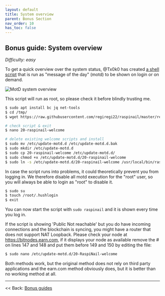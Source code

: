 ```yaml
---
layout: default
title: System overview
parent: Bonus Section
nav_order: 10
has_toc: false
---
```

## Bonus guide: System overview

*Difficulty: easy*

To get a quick overview over the system status, @Tx0k0 has created [a shell script](resources/20-raspinail-welcome) that is run as "message of the day" (motd) to be shown on login or on demand.

![MotD system overview](images/60_status_overview.png)

This script will run as root, so please check it before blindly trusting me.

```sh
$ sudo apt install bc jq net-tools
$ cd /tmp/
$ wget https://raw.githubusercontent.com/regiregi22/raspinail/master/resources/20-raspinail-welcome

# check script & exit
$ nano 20-raspinail-welcome

# delete existing welcome scripts and install
$ sudo mv /etc/update-motd.d /etc/update-motd.d.bak
$ sudo mkdir /etc/update-motd.d
$ sudo cp 20-raspinail-welcome /etc/update-motd.d/
$ sudo chmod +x /etc/update-motd.d/20-raspinail-welcome
$ sudo ln -s /etc/update-motd.d/20-raspinail-welcome /usr/local/bin/raspinail
```

In case the script runs into problems, it could theoretically prevent you from logging in. We therefore disable all motd execution for the "root" user, so you will always be able to login as "root" to disable it.

```sh
$ sudo su
$ touch /root/.hushlogin
$ exit
```

You can now start the script with `sudo raspinail` and it is shown every time you log in.

If the script is showing 'Public Not reachable' but you do have incoming connections and the blockchain is syncing, you might have a router that does not support NAT Loopback. Please check your node at https://bitnodes.earn.com, if it displays your node as available remove the # on lines 147 and 148 and put them before 149 and 150 by editing the file:
```sh
$ sudo nano /etc/update-motd.d/20-RaspiNail-welcome
```
Both methods work, but the original method does not rely on third party applications and the earn.com method obviously does, but it is better than no working method at all.

------

<< Back: [Bonus guides](raspibolt_60_bonus.md)
